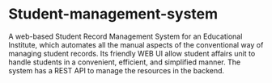 # Student-management-system
A web-based Student Record Management System for an Educational Institute, which automates all the manual aspects of the conventional way of managing student records. Its friendly WEB UI allow student affairs unit to handle students in a convenient, efficient, and simplified manner. The system has a REST API to manage the resources in the backend.
